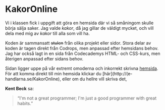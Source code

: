 # KakorOnline
Vi i klassen fick i uppgift att göra en hemsida där vi så småningom skulle börja sälja saker. Jag valde *kakor*, då jag gillar de väldigt mycket, och vill dela med mig av *kakor* till alla som vill ha.

Koden är sammansatt ~~stulen~~ från olika projekt eller sidor. Stora delar av koden är tagen direkt från Codrops, men anpassad efter hemsidans behov. Jag har också lagt in en sida från Codecademys HTML- och CSS-kurs, men återigen anpassad efter sidans behov.

Sidan ligger uppe på vår extremt omoderna och inkorrekt skrivna [hemsida](http://e-handlarna.se). För att komma direkt till min hemsida klickar du [här](http://(e-handlarna.se/KakorOnline), eller om du hellre vill skriva det, 


**Kent Beck** sa:
>“I'm not a great programmer; I'm just a good programmer with great habits.”
